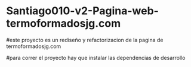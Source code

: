 # Santiago010-v2-Pagina-web-termoformadosjg.com

#este proyecto es un rediseño y refactorizacion de la pagina de termoformadosjg.com

#para correr el proyecto hay que instalar las dependencias de desarrollo
